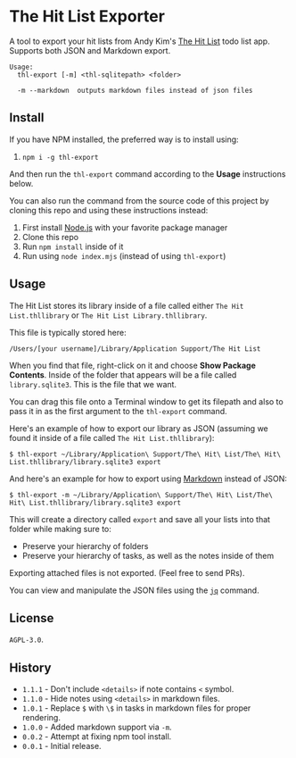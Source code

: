 # The Hit List Exporter

A tool to export your hit lists from Andy Kim's [The Hit List](https://www.karelia.com/products/the-hit-list/mac.html) todo list app. Supports both JSON and Markdown export.

```
Usage:
  thl-export [-m] <thl-sqlitepath> <folder>

  -m --markdown  outputs markdown files instead of json files
```

## Install

If you have NPM installed, the preferred way is to install using:

1. `npm i -g thl-export`

And then run the `thl-export` command according to the **Usage** instructions below.

You can also run the command from the source code of this project by cloning this repo and using these instructions instead:

1. First install [Node.js](https://nodejs.org/) with your favorite package manager
2. Clone this repo
3. Run `npm install` inside of it
4. Run using `node index.mjs` (instead of using `thl-export`)

## Usage

The Hit List stores its library inside of a file called either `The Hit List.thllibrary` or `The Hit List Library.thllibrary`.

This file is typically stored here:

```
/Users/[your username]/Library/Application Support/The Hit List
```

When you find that file, right-click on it and choose **Show Package Contents**. Inside of the folder that appears will be a file called `library.sqlite3`. This is the file that we want.

You can drag this file onto a Terminal window to get its filepath and also to pass it in as the first argument to the `thl-export` command.

Here's an example of how to export our library as JSON (assuming we found it inside of a file called `The Hit List.thllibrary`):

```
$ thl-export ~/Library/Application\ Support/The\ Hit\ List/The\ Hit\ List.thllibrary/library.sqlite3 export
```

And here's an example for how to export using [Markdown](https://en.wikipedia.org/wiki/Markdown) instead of JSON:

```
$ thl-export -m ~/Library/Application\ Support/The\ Hit\ List/The\ Hit\ List.thllibrary/library.sqlite3 export
```

This will create a directory called `export` and save all your lists into that folder while making sure to:

- Preserve your hierarchy of folders
- Preserve your hierarchy of tasks, as well as the notes inside of them

Exporting attached files is not exported. (Feel free to send PRs).

You can view and manipulate the JSON files using the [`jq`](https://jqlang.github.io/jq/) command.

## License

`AGPL-3.0`.

## History

- `1.1.1` - Don't include `<details>` if note contains `<` symbol.
- `1.1.0` - Hide notes using `<details>` in markdown files.
- `1.0.1` - Replace `$` with `\$` in tasks in markdown files for proper rendering.
- `1.0.0` - Added markdown support via `-m`.
- `0.0.2` - Attempt at fixing npm tool install.
- `0.0.1` - Initial release.
